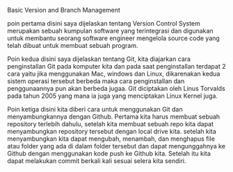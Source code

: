 Basic Version and Branch Management

poin pertama disini saya dijelaskan tentang Version Control System merupakan sebuah kumpulan software yang terintegrasi dan digunakan untuk membantu seorang software engineer mengelola source code yang telah dibuat untuk membuat sebuah program.

Poin kedua disini saya dijelaskan tentang Git, kita diajarkan cara penginstallan Git pada komputer kita dan pada saat penginstallan terdapat 2 cara yaitu jika menggunakan Mac, windows dan Linux, dikarenakan kedua sistem operasi tersebut berbeda maka cara penginstallan dan penggunaannya pun akan berbeda jugaa. Git diciptakan oleh Linus Torvalds pada tahun 2005 yang mana ia juga yang menciptakan Linux Kernel juga.

Poin ketiga disini kita diberi cara untuk menggunakan Git dan menyambungkannya dengan Github. Pertama kita harus membuat sebuah repository terlebih dahulu, setelah kita membuat sebuah repo kita dapat menyambungkan repository tersebut dengan local drive kita. setelah kita menyambungkan kita dapat mengubah, menambah, dan menghapus file atau folder yang ada di dalam folder tersebut dan dapat mengunggahnya ke Github dengan menggunakan kode push ke Github kita. Setelah itu kita dapat melakukan commit berkali kali sesuai selera kita sendiri.